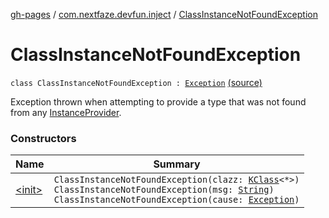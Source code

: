 [gh-pages](../../index.md) / [com.nextfaze.devfun.inject](../index.md) / [ClassInstanceNotFoundException](./index.md)

# ClassInstanceNotFoundException

`class ClassInstanceNotFoundException : `[`Exception`](https://kotlinlang.org/api/latest/jvm/stdlib/kotlin/-exception/index.html) [(source)](https://github.com/NextFaze/dev-fun/tree/master/devfun-annotations/src/main/java/com/nextfaze/devfun/inject/InstanceProvider.kt#L66)

Exception thrown when attempting to provide a type that was not found from any [InstanceProvider](../-instance-provider/index.md).

### Constructors

| Name | Summary |
|---|---|
| [&lt;init&gt;](-init-.md) | `ClassInstanceNotFoundException(clazz: `[`KClass`](https://kotlinlang.org/api/latest/jvm/stdlib/kotlin.reflect/-k-class/index.html)`<*>)`<br>`ClassInstanceNotFoundException(msg: `[`String`](https://kotlinlang.org/api/latest/jvm/stdlib/kotlin/-string/index.html)`)`<br>`ClassInstanceNotFoundException(cause: `[`Exception`](https://kotlinlang.org/api/latest/jvm/stdlib/kotlin/-exception/index.html)`)` |
